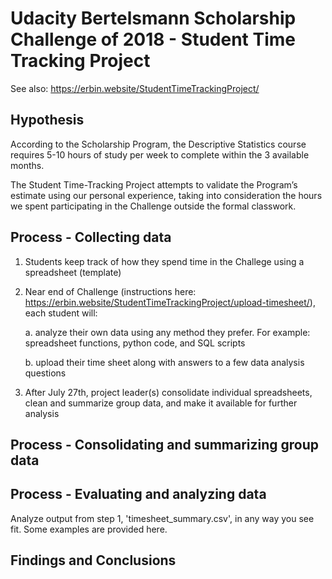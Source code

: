 # Udacity Bertelsmann Scholarship Challenge of 2018 - Student Time Tracking Project
See also: https://erbin.website/StudentTimeTrackingProject/

## Hypothesis
According to the Scholarship Program, the Descriptive Statistics course requires 5-10 hours of study per week to complete within the 3 available months.

The Student Time-Tracking Project attempts to validate the Program’s estimate using our personal experience, taking into consideration the hours we spent participating in the Challenge outside the formal classwork.

## Process - Collecting data
1. Students keep track of how they spend time in the Challege using a spreadsheet (template)
2. Near end of Challenge (instructions here: https://erbin.website/StudentTimeTrackingProject/upload-timesheet/), each student will:

   a. analyze their own data using any method they prefer. For example: spreadsheet functions, python code, and SQL scripts
   
   b. upload their time sheet along with answers to a few data analysis questions 
   
3. After July 27th, project leader(s) consolidate individual spreadsheets, clean and summarize group data, and make it available for further analysis

## Process - Consolidating and summarizing group data

## Process - Evaluating and analyzing data
Analyze output from step 1, 'timesheet_summary.csv', in any way you see fit. Some examples are provided here.

## Findings and Conclusions
